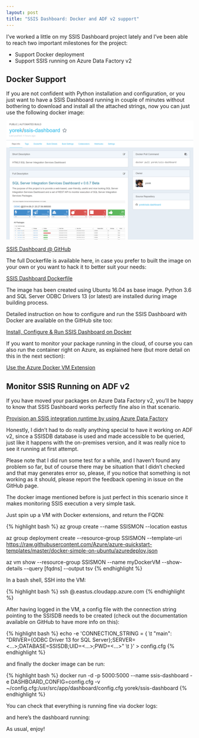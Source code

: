 ```yaml
---
layout: post
title: "SSIS Dashboard: Docker and ADF v2 support"
---
```


I’ve worked a little on my SSIS Dashboard project lately and I’ve been able to reach two important milestones for the project:

- Support Docker deployment
- Support SSIS running on Azure Data Factory v2

## Docker Support

If you are not confident with Python installation and configuration, or you just want to have a SSIS Dashboard running in couple of minutes without bothering to download and install all the attached strings, now you can just use the following docker image:

![](/public/images/2018-03-14/2018-03-14-ssis-dashboard-on-docker-image-1.png)

[SSIS Dashboard @ GitHub](https://hub.docker.com/r/yorek/ssis-dashboard/)

The full Dockerfile is available here, in case you prefer to built the image on your own or you want to hack it to better suit your needs:

[SSIS Dashboard Dockerfile](https://github.com/yorek/ssis-dashboard/blob/master/Dockerfile)

The image has been created using Ubuntu 16.04 as base image. Python 3.6 and SQL Server ODBC Drivers 13 (or latest) are installed during image building process.

Detailed instruction on how to configure and run the SSIS Dashboard with Docker are available on the GitHub site too:

[Install, Configure & Run SSIS Dashboard on Docker](https://github.com/yorek/ssis-dashboard/blob/master/docs/docker-support.md)

If you want to monitor your package running in the cloud, of course you can also run the container right on Azure, as explained here (but more detail on this in the next section):

[Use the Azure Docker VM Extension](https://docs.microsoft.com/en-us/azure/virtual-machines/linux/dockerextension)

## Monitor SSIS Running on ADF v2

If you have moved your packages on Azure Data Factory v2, you’ll be happy to know that SSIS Dashboard works perfectly fine also in that scenario.

[Provision an SSIS integration runtime by using Azure Data Factory](https://docs.microsoft.com/en-us/azure/data-factory/tutorial-create-azure-ssis-runtime-portal)

Honestly, I didn’t had to do really anything special to have it working on ADF v2, since a SSISDB database is used and made accessible to be queried, just like it happens with the on-premises version, and it was really nice to see it running at first attempt.

Please note that I did run some test for a while, and I haven’t found any problem so far, but of course there may be situation that I didn’t checked and that may generates error so, please, if you notice that something is not working as it should, please report the feedback opening in issue on the GitHub page.

The docker image mentioned before is just perfect in this scenario since it makes monitoring SSIS execution a very simple task.

Just spin up a VM with Docker extensions, and return the FQDN:

{% highlight bash %}
az group create --name SSISMON --location eastus

az group deployment create --resource-group SSISMON --template-uri https://raw.githubusercontent.com/Azure/azure-quickstart-templates/master/docker-simple-on-ubuntu/azuredeploy.json

az vm show --resource-group SSISMON --name myDockerVM --show-details --query [fqdns] --output tsv
{% endhighlight %}

In a bash shell, SSH into the VM:

{% highlight bash %}
ssh <created-username>@<server>.eastus.cloudapp.azure.com
{% endhighlight %}

After having logged in the VM, a config file with the connection string pointing to the SSISDB needs to be created (check out the documentation available on GitHub to have more info on this):

{% highlight bash %}
echo -e 'CONNECTION_STRING = { \t "main": "DRIVER={ODBC Driver 13 for SQL Server};SERVER=<...>;DATABASE=SSISDB;UID=<...>;PWD=<...>" \t }' > config.cfg
{% endhighlight %}

and finally the docker image can be run:

{% highlight bash %}
docker run -d -p 5000:5000 --name ssis-dashboard -e DASHBOARD_CONFIG=config.cfg -v ~/config.cfg:/usr/src/app/dashboard/config.cfg yorek/ssis-dashboard
{% endhighlight %}

You can check that everything is running fine via docker logs:

and here’s the dashboard running:

As usual, enjoy!